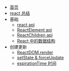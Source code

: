 * [首页]()
* [react 总结](/ILoveDevelop/react/index.md)
* 基础
    * [react api](/ILoveDevelop/react/basic/reactApi.md)
    * [ReactElement api](/ILoveDevelop/react/basic/reactElement.md)
    * [ReactChildren api](/ILoveDevelop/react/basic/reactChildren.md)
    * [React 中的数据结构](/ILoveDevelop/react/basic/reactFiber.md)
* 创建更新
    * [ReactDOM.render](/ILoveDevelop/react/createUpdate/reactDomRender.md)
    * [setState & forceUpdate](/ILoveDevelop/react/createUpdate/setStateForceUpdate.md)
    * [expirationTime 时间](/ILoveDevelop/react/createUpdate/expirationTime.md)